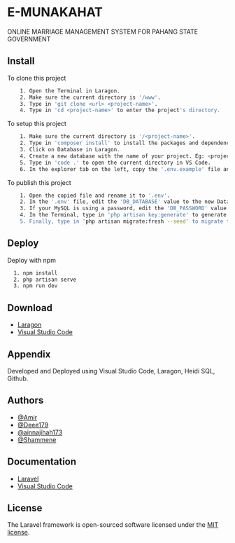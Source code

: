 # E-MUNAKAHAT
ONLINE MARRIAGE MANAGEMENT SYSTEM FOR PAHANG STATE GOVERNMENT


## Install

To clone this project
```bash
    1. Open the Terminal in Laragon.
    2. Make sure the current directory is '/www'.
    3. Type in 'git clone <url> <project-name>'.
    4. Type in 'cd <project-name>' to enter the project's directory.
```

To setup this project
```bash
    1. Make sure the current directory is '/<project-name>'.
    2. Type in 'composer install' to install the packages and dependencies.
    3. Click on Database in Laragon.
    4. Create a new database with the name of your project. Eg: <project_name>
    5. Type in 'code .' to open the current directory in VS Code.
    6. In the explorer tab on the left, copy the '.env.example' file and paste it in the same directory.
```

To publish this project
```bash
    1. Open the copied file and rename it to '.env'.
    2. In the '.env' file, edit the 'DB_DATABASE' value to the new Database name that you   have created.
    3. If your MySQL is using a password, edit the 'DB_PASSWORD' value with your password.
    4. In the Terminal, type in 'php artisan key:generate' to generate the project's 'APP_KEY'.
    5. Finally, type in 'php artisan migrate:fresh --seed' to migrate the database tables for the project.
```

## Deploy
Deploy with npm
```bash
  1. npm install 
  2. php artisan serve
  3. npm run dev
```
    
## Download
 - [Laragon](https://laragon.org/download/)
 - [Visual Studio Code](https://code.visualstudio.com/download)


## Appendix
Developed and Deployed using Visual Studio Code, Laragon, Heidi SQL, Github.


## Authors
- [@Amir](https://github.com/amir1611)
- [@Deee179](https://github.com/Deee179)
- [@ainnajihah173](https://github.com/ainnajihah173)
- [@Shammene](https://github.com/Shammene)

## Documentation
 - [Laravel](https://laravel.com/docs/10.x)
 - [Visual Studio Code](https://code.visualstudio.com/docs)

## License
The Laravel framework is open-sourced software licensed under the [MIT license](https://opensource.org/licenses/MIT).

